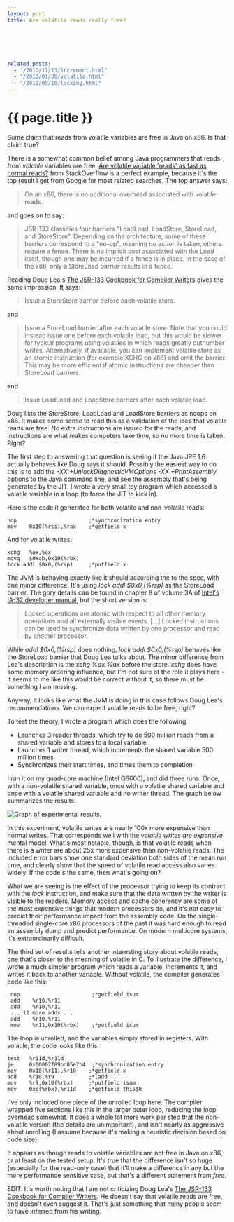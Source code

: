 ```yaml
---
layout: post
title: Are volatile reads really free?






related_posts:
  - "/2012/11/13/increment.html"
  - "/2013/01/06/volatile.html"
  - "/2012/09/10/locking.html"
---
```

{{ page.title }}
================

<p class="meta">Some claim that reads from volatile variables are free in Java on x86. Is that claim true?</p>

There is a somewhat common belief among Java programmers that reads from *volatile* variables are free. [Are volatile variable 'reads' as fast as normal reads?](http://stackoverflow.com/questions/1090311/are-volatile-variable-reads-as-fast-as-normal-reads) from StackOverflow is a perfect example, because it's the top result I get from Google for most related searches. The top answer says:

> On an x86, there is no additional overhead associated with volatile reads.

and goes on to say:

> JSR-133 classifies four barriers "LoadLoad, LoadStore, StoreLoad, and StoreStore". Depending on the architecture, some of these barriers correspond to a "no-op", meaning no action is taken, others require a fence. There is no implicit cost associated with the Load itself, though one may be incurred if a fence is in place. In the case of the x86, only a StoreLoad barrier results in a fence.

Reading Doug Lea's [The JSR-133 Cookbook for Compiler Writers](http://gee.cs.oswego.edu/dl/jmm/cookbook.html) gives the same impression. It says:

> Issue a StoreStore barrier before each volatile store.

and

> Issue a StoreLoad barrier after each volatile store. Note that you could instead issue one before each volatile load, but this would be slower for typical programs using volatiles in which reads greatly outnumber writes. Alternatively, if available, you can implement volatile store as an atomic instruction (for example XCHG on x86) and omit the barrier. This may be more efficient if atomic instructions are cheaper than StoreLoad barriers. 

and

> Issue LoadLoad and LoadStore barriers after each volatile load.

Doug lists the StoreStore, LoadLoad and LoadStore barriers as noops on x86. It makes some sense to read this as a validation of the idea that volatile reads are free. No extra instructions are issued for the reads, and instructions are what makes computers take time, so no more time is taken. Right?

The first step to answering that question is seeing if the Java JRE 1.6 actually behaves like Doug says it should. Possibly the easiest way to do this is to add the *-XX:+UnlockDiagnosticVMOptions -XX:+PrintAssembly* options to the Java command line, and see the assembly that's being generated by the JIT. I wrote a very small toy program which accessed a volatile variable in a loop (to force the JIT to kick in).

Here's the code it generated for both volatile and non-volatile reads:

    nop                       ;*synchronization entry
    mov    0x10(%rsi),%rax    ;*getfield x

And for volatile writes:

    xchg   %ax,%ax
    movq   $0xab,0x10(%rbx)
    lock addl $0x0,(%rsp)     ;*putfield x

The JVM is behaving exactly like it should according the to the spec, with one minor difference. It's using *lock addl $0x0,(%rsp)* as the StoreLoad barrier. The gory details can be found in chapter 8 of volume 3A of [Intel's IA-32 developer manual](http://www.intel.com/content/www/us/en/processors/architectures-software-developer-manuals.html), but the short version is:

> Locked operations are atomic with respect to all other memory operations and all externally visible events. \[...\] Locked instructions can be used to synchronize data written by one processor and read by another processor.

While *addl $0x0,(%rsp)* does nothing, *lock addl $0x0,(%rsp)* behaves like the StoreLoad barrier that Doug Lea talks about. The minor difference from Lea's description is the *xchg %ax,%ax* before the store. *xchg* does have some memory ordering influence, but I'm not sure of the role it plays here - it seems to me like this would be correct without it, so there must be something I am missing.

Anyway, it looks like what the JVM is doing in this case follows Doug Lea's recommendations. We can expect volatile reads to be free, right?

To test the theory, I wrote a program which does the following:

 * Launches 3 reader threads, which try to do 500 million reads from a shared variable and stores to a local variable
 * Launches 1 writer thread, which increments the shared variable 500 million times
 * Synchronizes their start times, and times them to completion

I ran it on my quad-core machine (Intel Q6600), and did three runs. Once, with a non-volatile shared variable, once with a volatile shared variable and once with a volatile shared variable and no writer thread. The graph below summarizes the results.

![Graph of experimental results.](https://s3.amazonaws.com/mbrooker-blog-images/volatile_results_graph.png)

In this experiment, volatile writes are nearly 100x more expensive than normal writes. That corresponds well with the *volatile writes are expensive* mental model. What's most notable, though, is that volatile reads when there is a writer are about 25x more expensive than non-volatile reads. The included error bars show one standard deviation both sides of the mean run time, and clearly show that the speed of volatile read access also varies widely. If the code's the same, then what's going on?

What we are seeing is the effect of the processor trying to keep its contract with the *lock* instruction, and make sure that the data written by the writer is visible to the readers. Memory access and cache coherency are some of the most expensive things that modern processors do, and it's not easy to predict their performance impact from the assembly code. On the single-threaded single-core x86 processors of the past it was hard enough to read an assembly dump and predict performance. On modern multicore systems, it's extraordinarily difficult.

The third set of results tells another interesting story about volatile reads, one that's closer to the meaning of volatile in C. To illustrate the difference, I wrote a much simpler program which reads a variable, increments it, and writes it back to another variable. Without volatile, the compiler generates code like this:

     nop                       ;*getfield isum
     add    %r10,%r11
     add    %r10,%r11
     ... 12 more adds ...
     add    %r10,%r11
     mov    %r11,0x10(%rbx)    ;*putfield isum

The loop is unrolled, and the variables simply stored in registers. With volatile, the code looks like this:

    test   %r11d,%r11d
    je     0x00007f89bd05e7b4  ;*synchronization entry
    mov    0x18(%r11),%r10    ;*getfield x
    add    %r10,%r9           ;*ladd
    mov    %r9,0x10(%rbx)     ;*putfield isum
    mov    0xc(%rbx),%r11d    ;*getfield this$0

I've only included one piece of the unrolled loop here. The compiler wrapped five sections like this in the larger outer loop, reducing the loop overhead somewhat. It does a whole lot more work per step that the non-volatile version (the details are unimportant), and isn't nearly as aggressive about unrolling (I assume because it's making a heuristic decision based on code size).

It appears as though reads to volatile variables are not free in Java on x86, or at least on the tested setup. It's true that the difference isn't so huge (especially for the read-only case) that it'll make a difference in any but the more performance sensitive case, but that's a different statement from *free*.

EDIT: It's worth noting that I am not criticizing Doug Lea's [The JSR-133 Cookbook for Compiler Writers](http://gee.cs.oswego.edu/dl/jmm/cookbook.html). He doesn't say that volatile reads are free, and doesn't even suggest it. That's just something that many people seem to have inferred from his writing.